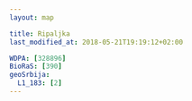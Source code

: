 ```yaml
---
layout: map

title: Ripaljka
last_modified_at: 2018-05-21T19:19:12+02:00

WDPA: [328896]
BioRaS: [390]
geoSrbija:
  L1_183: [2]
---
```

